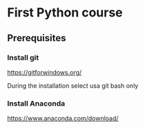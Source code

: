 # First Python course

## Prerequisites

### Install git
https://gitforwindows.org/

During the installation select usa git bash only

### Install Anaconda


https://www.anaconda.com/download/
